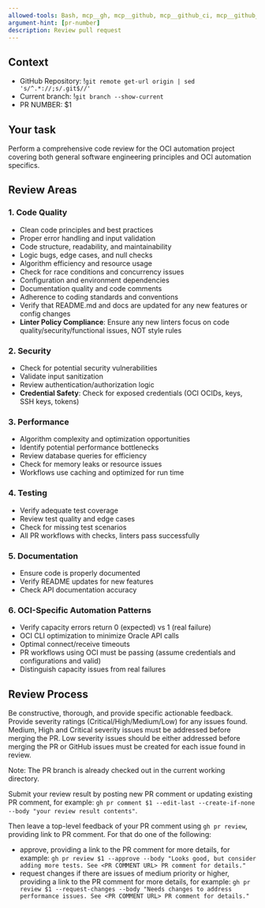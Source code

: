 ```yaml
---
allowed-tools: Bash, mcp__gh, mcp__github, mcp__github_ci, mcp__github_comment, mcp__github_inline_comment
argument-hint: [pr-number]
description: Review pull request
---
```


## Context

- GitHub Repository: !`git remote get-url origin | sed 's/^.*://;s/.git$//'`
- Current branch: !`git branch --show-current`
- PR NUMBER: $1

## Your task

Perform a comprehensive code review for the OCI automation project covering both general software engineering principles and OCI automation specifics.

## Review Areas

### 1. Code Quality
- Clean code principles and best practices
- Proper error handling and input validation
- Code structure, readability, and maintainability
- Logic bugs, edge cases, and null checks
- Algorithm efficiency and resource usage
- Check for race conditions and concurrency issues
- Configuration and environment dependencies
- Documentation quality and code comments
- Adherence to coding standards and conventions
- Verify that README.md and docs are updated for any new features or config changes
- **Linter Policy Compliance**: Ensure any new linters focus on code quality/security/functional issues, NOT style rules

### 2. Security
- Check for potential security vulnerabilities
- Validate input sanitization
- Review authentication/authorization logic
- **Credential Safety**: Check for exposed credentials (OCI OCIDs, keys, SSH keys, tokens)

### 3. Performance
- Algorithm complexity and optimization opportunities
- Identify potential performance bottlenecks
- Review database queries for efficiency
- Check for memory leaks or resource issues
- Workflows use caching and optimized for run time

### 4. Testing
- Verify adequate test coverage
- Review test quality and edge cases
- Check for missing test scenarios
- All PR workflows with checks, linters pass successfully

### 5. Documentation
- Ensure code is properly documented
- Verify README updates for new features
- Check API documentation accuracy

### 6. OCI-Specific Automation Patterns
- Verify capacity errors return 0 (expected) vs 1 (real failure)
- OCI CLI optimization to minimize Oracle API calls
- Optimal connect/receive timeouts
- PR workflows using OCI must be passing (assume credentials and configurations and valid)
- Distinguish capacity issues from real failures

## Review Process

Be constructive, thorough, and provide specific actionable feedback.
Provide severity ratings (Critical/High/Medium/Low) for any issues found.
Medium, High and Critical severity issues must be addressed before merging the PR.
Low severity issues should be either addressed before merging the PR or GitHub issues must be created for each issue found in review.

Note: The PR branch is already checked out in the current working directory.

Submit your review result by posting new PR comment or updating existing PR comment, for example:
`gh pr comment $1 --edit-last --create-if-none --body "your review result contents"`.

Then leave a top-level feedback of your PR comment using `gh pr review`, providing link to PR comment. For that do one of the following:
- approve, providing a link to the PR comment for more details, for example:
  `gh pr review $1 --approve --body "Looks good, but consider adding more tests. See <PR COMMENT URL> PR comment for details."`
- request changes if there are issues of medium priority or higher, providing a link to the PR comment for more details, for example:
  `gh pr review $1 --request-changes --body "Needs changes to address performance issues. See <PR COMMENT URL> PR comment for details."`
